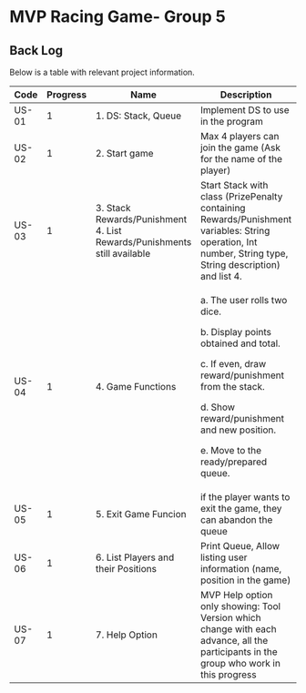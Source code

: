# MVP Racing Game- Group 5
## Back Log

Below is a table with relevant project information.

| Code  | Progress | Name                        | Description                                                                                         | Responsible         |
|-------|----------|-----------------------------|-----------------------------------------------------------------------------------------------------|---------------------|
| US-01   | 1        | 1. DS: Stack, Queue         | Implement DS to use in the program                                                                  | ALL                 |
| US-02   | 1        | 2. Start game               | Max 4 players can join the game (Ask for the name of the player)                                    | Lorenzo             |
| US-03   | 1        | 3. Stack Rewards/Punishment <br> 4. List Rewards/Punishments still available | Start Stack with class (PrizePenalty containing Rewards/Punishment variables: String operation, Int number, String type, String description) and list 4. | Deyber             |
| US-04  | 1        | 4. Game Functions           | <p>a. The user rolls two dice.</p> <p>b. Display points obtained and total.</p> <p>c. If even, draw reward/punishment from the stack.</p> <p>d. Show reward/punishment and new position.</p> <p>e. Move to the ready/prepared queue.</p> | Lorenzo / Andres    |
| US-05  | 1        | 5. Exit Game Funcion        | if the player wants to exit the game, they can abandon the queue                                    | Stephanie           |
| US-06  | 1        | 6. List Players and their Positions | Print Queue, Allow listing user information (name, position in the game)                    | Stephanie           |
| US-07   | 1        | 7. Help Option              | MVP Help option only showing: Tool Version which change with each advance, all the participants in the group who work in this progress | Stephanie           |
